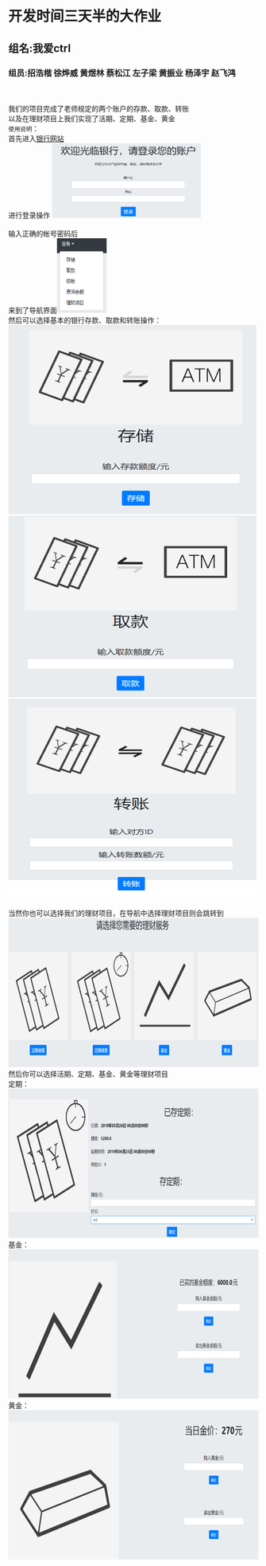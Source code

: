 # 开发时间三天半的大作业
## 组名:我爱ctrl
### 组员:招浩楷 徐烨威 黄煜林 蔡松江 左子梁 黄振业 杨泽宇 赵飞鸿
<br><br>
我们的项目完成了老师规定的两个账户的存款、取款、转账
<br>
以及在理财项目上我们实现了活期、定期、基金、黄金
<br>
`使用说明`：
<br>
首先进入[银行网站](http://39.108.172.82:8080)
<br>
进行登录操作
<img src="https://github.com/LanMiao27/demo1.0/blob/master/%E7%99%BB%E5%BD%95.png" width="300" height="150">
<br><br>
输入正确的帐号密码后
<br>
来到了导航界面<img src="https://github.com/LanMiao27/demo1.0/blob/master/%E5%AF%BC%E8%88%AA.png" width="100" height="150">
<br>然后可以选择基本的银行存款、取款和转账操作：
<br><img src="https://github.com/LanMiao27/demo1.0/blob/master/%E5%AD%98%E6%AC%BE.png" width="500" height="380">
<img src="https://github.com/LanMiao27/demo1.0/blob/master/%E5%8F%96%E6%AC%BE.png" width="500" height="365">
<img src="https://github.com/LanMiao27/demo1.0/blob/master/%E8%BD%AC%E8%B4%A6.png" width="500" height="400">
<br><br>
当然你也可以选择我们的理财项目，在导航中选择理财项目则会跳转到
<br>
<img src="https://github.com/LanMiao27/demo1.0/blob/master/%E7%90%86%E8%B4%A2.png" width="750" height="300">
<br>
然后你可以选择活期、定期、基金、黄金等理财项目
<br>定期：<img src="https://github.com/LanMiao27/demo1.0/blob/master/%E5%AE%9A%E6%9C%9F.png" width="600" height="300">
<br>基金：<img src="https://github.com/LanMiao27/demo1.0/blob/master/%E5%9F%BA%E9%87%91.png" width="600" height="300">
<br>黄金：<img src="https://github.com/LanMiao27/demo1.0/blob/master/%E9%BB%84%E9%87%91.png" width="600" height="300">




